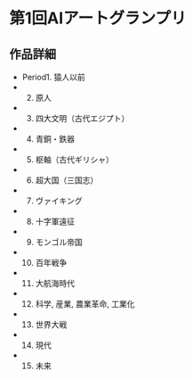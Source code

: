 # 第1回AIアートグランプリ

## 作品詳細

- Period1. 猿人以前
- 2. 原人
- 3. 四大文明（古代エジプト）
- 4. 青銅・鉄器
- 5. 枢軸（古代ギリシャ）
- 6. 超大国（三国志）
- 7. ヴァイキング
- 8. 十字軍遠征
- 9. モンゴル帝国
- 10. 百年戦争
- 11. 大航海時代
- 12. 科学, 産業, 農業革命, 工業化
- 13. 世界大戦
- 14. 現代
- 15. 未来
